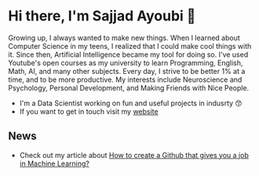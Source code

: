# Hi there, I'm Sajjad Ayoubi 👋

Growing up, I always wanted to make new things. When I learned about Computer Science in my teens, I realized that I could make cool things with it. Since then, Artificial Intelligence became my tool for doing so. I've used Youtube's open courses as my university to learn Programming, English, Math, AI, and many other subjects. Every day, I strive to be better 1% at a time, and to be more productive. My interests include Neuroscience and Psychology, Personal Development, and Making Friends with Nice People.
- I'm a Data Scientist working on fun and useful projects in indusrty 😙
- If you want to get in touch visit my [website](http://sajjjadayobi.github.io/)

## News
- Check out my article about [How to create a Github that gives you a job in Machine Learning?](https://medium.com/@sadeveloper360/a-github-that-gives-you-a-job-in-machine-learning-7654e3d26231) 
